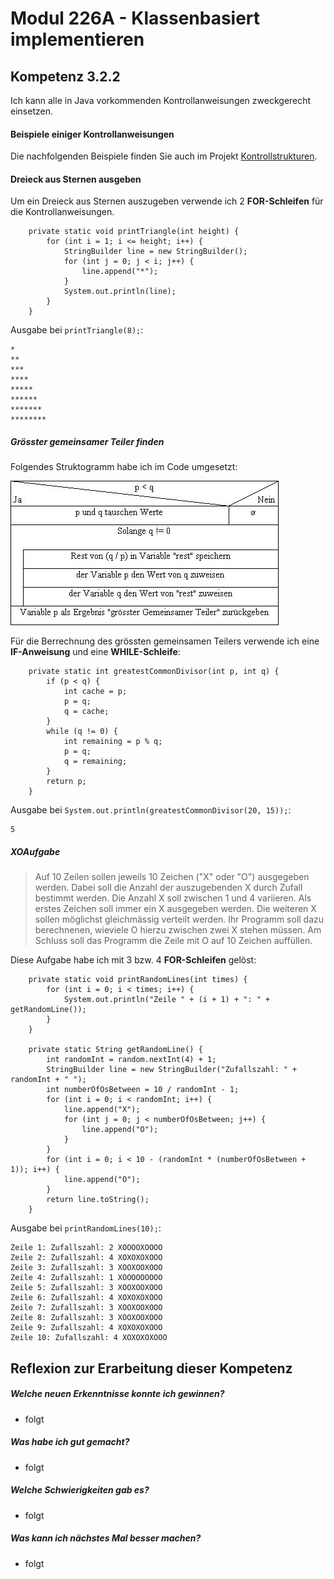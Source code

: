 # Modul 226A - Klassenbasiert implementieren
## Kompetenz 3.2.2
Ich kann alle in Java vorkommenden Kontrollanweisungen zweckgerecht einsetzen.

#### Beispiele einiger Kontrollanweisungen

Die nachfolgenden Beispiele finden Sie auch im Projekt [Kontrollstrukturen](../Projekte/kontrollstrukturen).

#### Dreieck aus Sternen ausgeben
Um ein Dreieck aus Sternen auszugeben verwende ich 2 **FOR-Schleifen** für die Kontrollanweisungen.
```
	private static void printTriangle(int height) {
		for (int i = 1; i <= height; i++) {
			StringBuilder line = new StringBuilder();
			for (int j = 0; j < i; j++) {
				line.append("*");
			}
			System.out.println(line);
		}
	}
```
Ausgabe bei `printTriangle(8);`:
```
*
**
***
****
*****
******
*******
********
```

##### Grösster gemeinsamer Teiler finden
Folgendes Struktogramm habe ich im Code umgesetzt:


![Struktogramm Grösster gemeinsamer Teiler](./pictures/StruktogrammGgt.jpg)


Für die Berrechnung des grössten gemeinsamen Teilers verwende ich eine **IF-Anweisung** und eine **WHILE-Schleife**:
```
	private static int greatestCommonDivisor(int p, int q) {
		if (p < q) {
			int cache = p;
			p = q;
			q = cache;
		}
		while (q != 0) {
			int remaining = p % q;
			p = q;
			q = remaining;
		}
		return p;
	}
```
Ausgabe bei `System.out.println(greatestCommonDivisor(20, 15));`:
```
5
```

##### XOAufgabe
> Auf 10 Zeilen sollen jeweils 10 Zeichen ("X" oder "O") ausgegeben werden. Dabei
soll die Anzahl der auszugebenden X durch Zufall bestimmt werden. Die Anzahl X
soll zwischen 1 und 4 variieren. Als erstes Zeichen soll immer ein X ausgegeben
werden. Die weiteren X sollen möglichst gleichmässig verteilt werden. Ihr
Programm soll dazu berechnenen, wieviele O hierzu zwischen zwei X stehen
müssen. Am Schluss soll das Programm die Zeile mit O auf 10 Zeichen auffüllen.

Diese Aufgabe habe ich mit 3 bzw. 4 **FOR-Schleifen** gelöst:

```
	private static void printRandomLines(int times) {
		for (int i = 0; i < times; i++) {
			System.out.println("Zeile " + (i + 1) + ": " + getRandomLine());
		}
	}

	private static String getRandomLine() {
		int randomInt = random.nextInt(4) + 1;
		StringBuilder line = new StringBuilder("Zufallszahl: " + randomInt + " ");
		int numberOfOsBetween = 10 / randomInt - 1;
		for (int i = 0; i < randomInt; i++) {
			line.append("X");
			for (int j = 0; j < numberOfOsBetween; j++) {
				line.append("O");
			}
		}
		for (int i = 0; i < 10 - (randomInt * (numberOfOsBetween + 1)); i++) {
			line.append("O");
		}
		return line.toString();
	}
```
Ausgabe bei `printRandomLines(10);`:
```
Zeile 1: Zufallszahl: 2 XOOOOXOOOO
Zeile 2: Zufallszahl: 4 XOXOXOXOOO
Zeile 3: Zufallszahl: 3 XOOXOOXOOO
Zeile 4: Zufallszahl: 1 XOOOOOOOOO
Zeile 5: Zufallszahl: 3 XOOXOOXOOO
Zeile 6: Zufallszahl: 4 XOXOXOXOOO
Zeile 7: Zufallszahl: 3 XOOXOOXOOO
Zeile 8: Zufallszahl: 3 XOOXOOXOOO
Zeile 9: Zufallszahl: 4 XOXOXOXOOO
Zeile 10: Zufallszahl: 4 XOXOXOXOOO
```

## Reflexion zur Erarbeitung dieser Kompetenz

##### Welche neuen Erkenntnisse konnte ich gewinnen?
- folgt

##### Was habe ich gut gemacht?
- folgt

##### Welche Schwierigkeiten gab es?
- folgt

##### Was kann ich nächstes Mal besser machen?
- folgt
